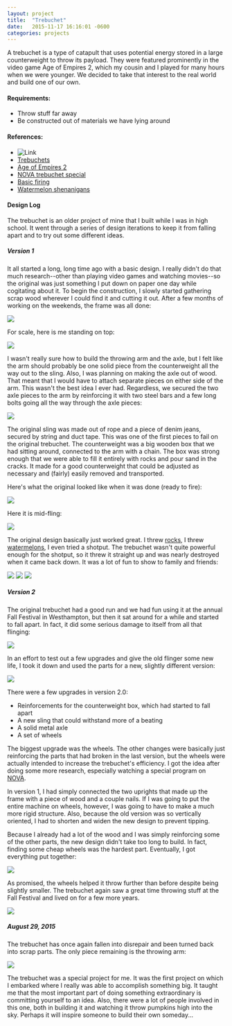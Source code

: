 ```yaml
---
layout: project
title:  "Trebuchet"
date:   2015-11-17 16:16:01 -0600
categories: projects
---
```


A trebuchet is a type of catapult that uses potential energy stored in a large counterweight to throw its payload. They were featured prominently in the video game Age of Empires 2, which my cousin and I played for many hours when we were younger. We decided to take that interest to the real world and build one of our own.

#### Requirements:

* Throw stuff far away
* Be constructed out of materials we have lying around

#### References:

* ![Link](URL)
* <a href="http://en.wikipedia.org/wiki/Trebuchet">Trebuchets</a>
* <a href="http://en.wikipedia.org/wiki/Age_of_Empires_II:_The_Age_of_Kings">Age of Empires 2</a>
* <a href="http://www.pbs.org/wgbh/nova/lostempires/trebuchet/builds.html">NOVA trebuchet special</a>
* <a href="https://youtu.be/8YrWAQM1NWY">Basic firing</a>
* <a href="https://youtu.be/XDa99RYjF8k?t=2m">Watermelon shenanigans</a>

#### Design Log
The trebuchet is an older project of mine that I built while I was in high school. It went through a series of design iterations to keep it from falling apart and to try out some different ideas.

##### Version 1

It all started a long, long time ago with a basic design. I really didn't do that much research--other than playing video games and watching movies--so the original was just something I put down on paper one day while cogitating about it. To begin the construction, I slowly started gathering scrap wood wherever I could find it and cutting it out. After a few months of working on the weekends, the frame was all done:

<img src="pictures/Treb1.png">

For scale, here is me standing on top:

<img src="pictures/Treb2.png">

I wasn't really sure how to build the throwing arm and the axle, but I felt like the arm should probably be one solid piece from the counterweight all the way out to the sling. Also, I was planning on making the axle out of wood. That meant that I would have to attach separate pieces on either side of the arm. This wasn't the best idea I ever had. Regardless, we secured the two axle pieces to the arm by reinforcing it with two steel bars and a few long bolts going all the way through the axle pieces:

<img src="pictures/TrebAxle.png">

The original sling was made out of rope and a piece of denim jeans, secured by string and duct tape. This was one of the first pieces to fail on the original trebuchet. The counterweight was a big wooden box that we had sitting around, connected to the arm with a chain. The box was strong enough that we were able to fill it entirely with rocks and pour sand in the cracks. It made for a good counterweight that could be adjusted as necessary and (fairly) easily removed and transported.

Here's what the original looked like when it was done (ready to fire):

<img src="pictures/Treb3.png">

Here it is mid-fling:

<img src="pictures/Treb4.png">

The original design basically just worked great. I threw <a href="https://youtu.be/8YrWAQM1NWY">rocks</a>, I threw <a href="https://youtu.be/XDa99RYjF8k?t=2m2s">watermelons</a>, I even tried a shotput. The trebuchet wasn't quite powerful enough for the shotput, so it threw it straight up and was nearly destroyed when it came back down. It was a lot of fun to show to family and friends:

<img src="pictures/Treb5.png">&nbsp;<img src="pictures/Treb6.png">&nbsp;<img src="pictures/Treb7.png">

##### Version 2
The original trebuchet had a good run and we had fun using it at the annual Fall Festival in Westhampton, but then it sat around for a while and started to fall apart. In fact, it did some serious damage to itself from all that flinging:

<img src="pictures/TrebDamage.png">

In an effort to test out a few upgrades and give the old flinger some new life, I took it down and used the parts for a new, slightly different version:

<img src="pictures/TrebRebuild.png">

There were a few upgrades in version 2.0:

* Reinforcements for the counterweight box, which had started to fall apart
* A new sling that could withstand more of a beating
* A solid metal axle
* A set of wheels

The biggest upgrade was the wheels. The other changes were basically just reinforcing the parts that had broken in the last version, but the wheels were actually intended to increase the trebuchet's efficiency. I got the idea after doing some more research, especially watching a special program on <a href="http://www.pbs.org/wgbh/nova/lostempires/trebuchet/builds.html">NOVA</a>.

In version 1, I had simply connected the two uprights that made up the frame with a piece of wood and a couple nails. If I was going to put the entire machine on wheels, however, I was going to have to make a much more rigid structure. Also, because the old version was so vertically oriented, I had to shorten and widen the new design to prevent tipping.

Because I already had a lot of the wood and I was simply reinforcing some of the other parts, the new design didn't take too long to build. In fact, finding some cheap wheels was the hardest part. Eventually, I got everything put together:

<img src="pictures/NewTreb.png">

As promised, the wheels helped it throw further than before despite being slightly smaller. The trebuchet again saw a great time throwing stuff at the Fall Festival and lived on for a few more years.

<img src="pictures/NewTreb2.png">

##### August 29, 2015
The trebuchet has once again fallen into disrepair and been turned back into scrap parts. The only piece remaining is the throwing arm:

<img src="pictures/NewTrebArm.png">

The trebuchet was a special project for me. It was the first project on which I embarked where I really was able to accomplish something big. It taught me that the most important part of doing something extraordinary is committing yourself to an idea. Also, there were a lot of people involved in this one, both in building it and watching it throw pumpkins high into the sky. Perhaps it will inspire someone to build their own someday...
